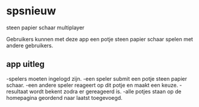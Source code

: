 # spsnieuw
steen papier schaar multiplayer

Gebruikers kunnen met deze app een potje steen papier schaar spelen met andere gebruikers. 

## app uitleg
-spelers moeten ingelogd zijn.
-een speler submit een potje steen papier schaar.
-een andere speler reageert op dit potje en maakt een keuze.
-resultaat wordt bekent zodra er gereageerd is.
-alle potjes staan op de homepagina geordend naar laatst toegevoegd.

